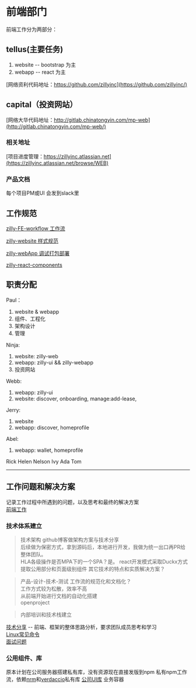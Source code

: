 # 前端部门
前端工作分为两部分：  
## tellus(主要任务)
1. website -- bootstrap 为主
2. webapp -- react 为主

[网络资利代码地址：https://github.com/zillyinc](https://github.com/zillyinc/)  

## capital（投资网站）
[网络大华代码地址：http://gitlab.chinatongyin.com/mp-web](http://gitlab.chinatongyin.com/mp-web/)   

### 相关地址
[项目进度管理：https://zillyinc.atlassian.net](https://zillyinc.atlassian.net/browse/WEB)

### 产品文档
每个项目PM或UI 会发到slack里

## 工作规范
[zilly-FE-workflow 工作流](md/workflow.md)  

[zilly-website 样式规范](md/web-standard.md)  

[zilly-webApp 调试打包部署](md/webapp-dbd.md)  

[zilly-react-components](md/react-components.md)   

## 职责分配
Paul：  
1. website & webapp
2. 组件、工程化
3. 架构设计
4. 管理

Ninja:  
1. website: zilly-web
2. webapp: zilly-ui && zilly-webapp
3. 投资网站

Webb: 
1. webapp: zilly-ui
2. website: discover, onboarding, manage:add-lease, 

Jerry:
1. website
2. webapp: discover, homeprofile

Abel:
1. webapp: wallet, homeprofile

Rick
Helen
Nelson
Ivy
Ada
Tom

------------------

## 工作问题和解决方案
记录工作过程中所遇到的问题，以及思考和最终的解决方案  
[前端工作](md/work.md)   

### 技术体系建立
> 技术架构
github博客做架构方案与技术分享  
后续做为保密方式，拿到源码后，本地进行开发，我做为统一出口再PR给整体团队。  
HLA各级操作是否MPA下的一个SPA？是。
react开发模式采取Duckx方式  
提取公用部分和页面级别组件
其它技术的特点和实质解决方案？

> 产品-设计-技术-测试
工作流的规范化和文档化？  
工作方式较为松散，效率不高  
从前端开始进行文档的自动化搭建  
openproject  

> 内部培训和技术栈建立

[技术分享](md/README.md) -- 前端、框架的整体思路分析，要求团队成员思考和学习  
[Linux常见命令](md/linux-command.md)  
[面试问题](md/interview.md)

### 公用组件、库
原本计划在公司服务器搭建私有库，没有资源现在直接发版到npm
私有npm工作流，依赖[nrm](md/nrm.md)和[verdaccio](md/sinopia.md)私有库
[公司UI库](http://47.104.181.211/)
业务容器

### 
